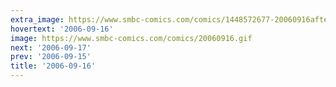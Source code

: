 ```yaml
---
extra_image: https://www.smbc-comics.com/comics/1448572677-20060916after.png
hovertext: '2006-09-16'
image: https://www.smbc-comics.com/comics/20060916.gif
next: '2006-09-17'
prev: '2006-09-15'
title: '2006-09-16'
---
```

